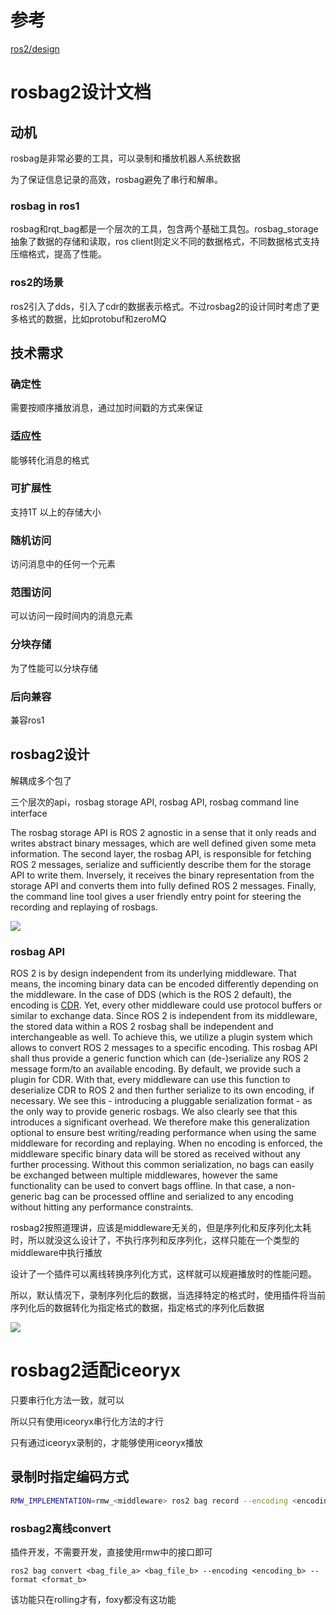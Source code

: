 # 参考

[ros2/design](https://github.com/ros2/design/blob/ros2bags/articles/rosbags.md)

# rosbag2设计文档

## 动机

rosbag是非常必要的工具，可以录制和播放机器人系统数据

为了保证信息记录的高效，rosbag避免了串行和解串。

### rosbag in ros1

rosbag和rqt_bag都是一个层次的工具，包含两个基础工具包。rosbag_storage抽象了数据的存储和读取，ros client则定义不同的数据格式，不同数据格式支持压缩格式，提高了性能。

### ros2的场景

ros2引入了dds，引入了cdr的数据表示格式。不过rosbag2的设计同时考虑了更多格式的数据，比如protobuf和zeroMQ

## 技术需求

### 确定性

需要按顺序播放消息，通过加时间戳的方式来保证

### 适应性

能够转化消息的格式

### 可扩展性

支持1T 以上的存储大小

### 随机访问

访问消息中的任何一个元素

### 范围访问

可以访问一段时间内的消息元素

### 分块存储

为了性能可以分块存储

### 后向兼容

兼容ros1

## rosbag2设计

解耦成多个包了

三个层次的api，rosbag storage API, rosbag API, rosbag command line interface

The rosbag storage API is ROS 2 agnostic in a sense that it only reads and writes abstract binary messages, which are well defined given some meta information. The second layer, the rosbag API, is responsible for fetching ROS 2 messages, serialize and sufficiently describe them for the storage API to write them. Inversely, it receives the binary representation from the storage API and converts them into fully defined ROS 2 messages. Finally, the command line tool gives a user friendly entry point for steering the recording and replaying of rosbags.

![](https://tcs.teambition.net/storage/31279460d0470efd0459d0f0368aaedf6ac1?Signature=eyJhbGciOiJIUzI1NiIsInR5cCI6IkpXVCJ9.eyJBcHBJRCI6IjU5Mzc3MGZmODM5NjMyMDAyZTAzNThmMSIsIl9hcHBJZCI6IjU5Mzc3MGZmODM5NjMyMDAyZTAzNThmMSIsIl9vcmdhbml6YXRpb25JZCI6IiIsImV4cCI6MTY3MTg0NjY4MSwiaWF0IjoxNjcxMjQxODgxLCJyZXNvdXJjZSI6Ii9zdG9yYWdlLzMxMjc5NDYwZDA0NzBlZmQwNDU5ZDBmMDM2OGFhZWRmNmFjMSJ9.1uAsGzMJwPpx-5Mm0ENBRCRlZcO7f7Q9hfKx_6-Z8Xs&download=image.png "")

### rosbag API

ROS 2 is by design independent from its underlying middleware. That means, the incoming binary data can be encoded differently depending on the middleware. In the case of DDS (which is the ROS 2 default), the encoding is [CDR](https://en.wikipedia.org/wiki/Common_Data_Representation). Yet, every other middleware could use protocol buffers or similar to exchange data. Since ROS 2 is independent from its middleware, the stored data within a ROS 2 rosbag shall be independent and interchangeable as well. To achieve this, we utilize a plugin system which allows to convert ROS 2 messages to a specific encoding. This rosbag API shall thus provide a generic function which can (de-)serialize any ROS 2 message form/to an available encoding. By default, we provide such a plugin for CDR. With that, every middleware can use this function to deserialize CDR to ROS 2 and then further serialize to its own encoding, if necessary. We see this - introducing a pluggable serialization format - as the only way to provide generic rosbags. We also clearly see that this introduces a significant overhead. We therefore make this generalization optional to ensure best writing/reading performance when using the same middleware for recording and replaying. When no encoding is enforced, the middleware specific binary data will be stored as received without any further processing. Without this common serialization, no bags can easily be exchanged between multiple middlewares, however the same functionality can be used to convert bags offline. In that case, a non-generic bag can be processed offline and serialized to any encoding without hitting any performance constraints.

rosbag2按照道理讲，应该是middleware无关的，但是序列化和反序列化太耗时，所以就没这么设计了，不执行序列和反序列化，这样只能在一个类型的middleware中执行播放

设计了一个插件可以离线转换序列化方式，这样就可以规避播放时的性能问题。

所以，默认情况下，录制序列化后的数据，当选择特定的格式时，使用插件将当前序列化后的数据转化为指定格式的数据，指定格式的序列化后数据

![](https://tcs.teambition.net/storage/3127a8fd2cfafe0942acbc8816788c8416cd?Signature=eyJhbGciOiJIUzI1NiIsInR5cCI6IkpXVCJ9.eyJBcHBJRCI6IjU5Mzc3MGZmODM5NjMyMDAyZTAzNThmMSIsIl9hcHBJZCI6IjU5Mzc3MGZmODM5NjMyMDAyZTAzNThmMSIsIl9vcmdhbml6YXRpb25JZCI6IiIsImV4cCI6MTY3MTg0NjY4MSwiaWF0IjoxNjcxMjQxODgxLCJyZXNvdXJjZSI6Ii9zdG9yYWdlLzMxMjdhOGZkMmNmYWZlMDk0MmFjYmM4ODE2Nzg4Yzg0MTZjZCJ9.D6NBzlaDU9_emvfTl0Cj4X1wu5KgIqjJ5x0FesXOT88&download=image.png "")

# rosbag2适配iceoryx

只要串行化方法一致，就可以

所以只有使用iceoryx串行化方法的才行

只有通过iceoryx录制的，才能够使用iceoryx播放

## 录制时指定编码方式

```bash
RMW_IMPLEMENTATION=rmw_<middleware> ros2 bag record --encoding <encoding_identifier>
```

### rosbag2离线convert

插件开发，不需要开发，直接使用rmw中的接口即可

```text
ros2 bag convert <bag_file_a> <bag_file_b> --encoding <encoding_b> --format <format_b>
```

该功能只在rolling才有，foxy都没有这功能
